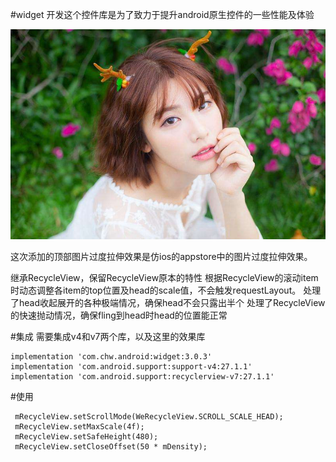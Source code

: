 #widget
开发这个控件库是为了致力于提升android原生控件的一些性能及体验

![](pic.jpg 'pic')


这次添加的顶部图片过度拉伸效果是仿ios的appstore中的图片过度拉伸效果。

继承RecycleView，保留RecycleView原本的特性
根据RecycleView的滚动item时动态调整各item的top位置及head的scale值，不会触发requestLayout。
处理了head收起展开的各种极端情况，确保head不会只露出半个
处理了RecycleView的快速抛动情况，确保fling到head时head的位置能正常



#集成
需要集成v4和v7两个库，以及这里的效果库

    implementation 'com.chw.android:widget:3.0.3'
    implementation 'com.android.support:support-v4:27.1.1'
    implementation 'com.android.support:recyclerview-v7:27.1.1'

    
 #使用
      
     mRecycleView.setScrollMode(WeRecycleView.SCROLL_SCALE_HEAD);
     mRecycleView.setMaxScale(4f);
     mRecycleView.setSafeHeight(480);
     mRecycleView.setCloseOffset(50 * mDensity);
     
